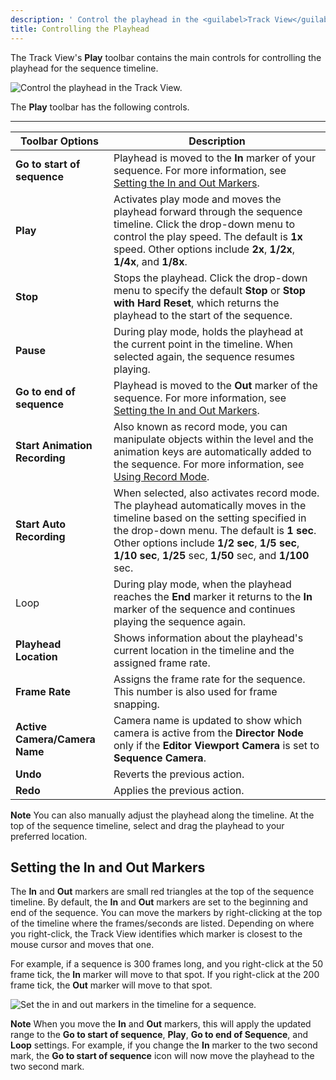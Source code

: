 ```yaml
---
description: ' Control the playhead in the <guilabel>Track View</guilabel> editor in Open 3D Engine. '
title: Controlling the Playhead
---
```


The Track View's **Play** toolbar contains the main controls for controlling the playhead for the sequence timeline.

![Control the playhead in the Track View.](/images/user-guide/cinematics/cinematics-track-view-editor-play-toolbar.png)

The **Play** toolbar has the following controls.


****

| Toolbar Options | Description |
| --- | --- |
|  **Go to start of sequence**  |  Playhead is moved to the **In** marker of your sequence. For more information, see [Setting the In and Out Markers](#setting-the-in-out-markers).  |
|  **Play**  |  Activates play mode and moves the playhead forward through the sequence timeline. Click the drop-down menu to control the play speed.  The default is **1x** speed. Other options include **2x**, **1/2x**, **1/4x**, and **1/8x**.  |
|  **Stop**  |  Stops the playhead. Click the drop-down menu to specify the default **Stop** or **Stop with Hard Reset**, which returns the playhead to the start of the sequence.  |
|  **Pause**  |  During play mode, holds the playhead at the current point in the timeline. When selected again, the sequence resumes playing.  |
|  **Go to end of sequence**  |  Playhead is moved to the **Out** marker of the sequence.  For more information, see [Setting the In and Out Markers](#setting-the-in-out-markers).  |
|  **Start Animation Recording**  |  Also known as record mode, you can manipulate objects within the level and the animation keys are automatically added to the sequence.  For more information, see [Using Record Mode](/docs/user-guide/visualization/cinematics/using-record-mode/).  |
|  **Start Auto Recording**  |  When selected, also activates record mode. The playhead automatically moves in the timeline based on the setting specified in the drop-down menu.  The default is **1 sec**. Other options include **1/2 sec**, **1/5 sec**, **1/10 sec**, **1/25** sec, **1/50** sec, and **1/100** sec.  |
| Loop |  During play mode, when the playhead reaches the **End** marker it returns to the **In** marker of the sequence and continues playing the sequence again.  |
|  **Playhead Location**  |  Shows information about the playhead's current location in the timeline and the assigned frame rate.  |
|  **Frame Rate**  |  Assigns the frame rate for the sequence. This number is also used for frame snapping.  |
|  **Active Camera/Camera Name**  |  Camera name is updated to show which camera is active from the **Director Node** only if the **Editor Viewport Camera** is set to **Sequence Camera**.  |
|  **Undo**  |  Reverts the previous action.  |
|  **Redo**  |  Applies the previous action.  |

**Note**
You can also manually adjust the playhead along the timeline. At the top of the sequence timeline, select and drag the playhead to your preferred location.

## Setting the In and Out Markers 

The **In** and **Out** markers are small red triangles at the top of the sequence timeline. By default, the **In** and **Out** markers are set to the beginning and end of the sequence. You can move the markers by right-clicking at the top of the timeline where the frames/seconds are listed. Depending on where you right-click, the Track View identifies which marker is closest to the mouse cursor and moves that one.

For example, if a sequence is 300 frames long, and you right-click at the 50 frame tick, the **In** marker will move to that spot. If you right-click at the 200 frame tick, the **Out** marker will move to that spot.

![Set the in and out markers in the timeline for a sequence.](/images/user-guide/cinematics/cinematics-track-view-editor-timeline.png)

**Note**
When you move the **In** and **Out** markers, this will apply the updated range to the **Go to start of sequence**, **Play**, **Go to end of Sequence**, and **Loop** settings. For example, if you change the **In** marker to the two second mark, the **Go to start of sequence** icon will now move the playhead to the two second mark.

